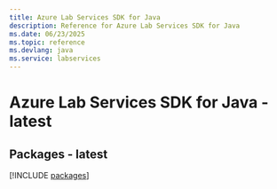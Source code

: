```yaml
---
title: Azure Lab Services SDK for Java
description: Reference for Azure Lab Services SDK for Java
ms.date: 06/23/2025
ms.topic: reference
ms.devlang: java
ms.service: labservices
---
```

# Azure Lab Services SDK for Java - latest
## Packages - latest
[!INCLUDE [packages](lab-services-index.md)]